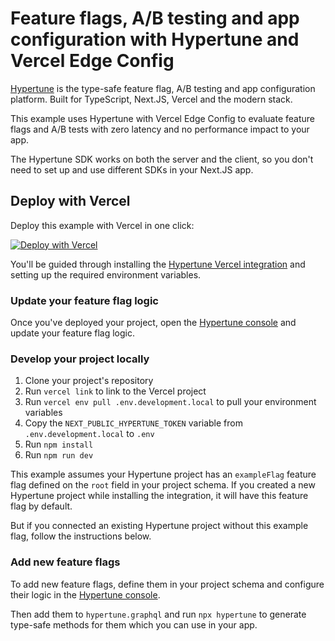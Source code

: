 # Feature flags, A/B testing and app configuration with Hypertune and Vercel Edge Config

[Hypertune](https://www.hypertune.com/) is the type-safe feature flag, A/B testing and app configuration platform. Built for TypeScript, Next.JS, Vercel and the modern stack.

This example uses Hypertune with Vercel Edge Config to evaluate feature flags and A/B tests with zero latency and no performance impact to your app.

The Hypertune SDK works on both the server and the client, so you don't need to set up and use different SDKs in your Next.JS app.

## Deploy with Vercel

Deploy this example with Vercel in one click:

[![Deploy with Vercel](https://vercel.com/button)](https://vercel.com/new/clone?repository-url=https%3A%2F%2Fgithub.com%2Fhypertunehq%2Fhypertune-vercel-edge-config&env=NEXT_PUBLIC_HYPERTUNE_TOKEN,EDGE_CONFIG,EDGE_CONFIG_HYPERTUNE_ITEM_KEY&envDescription=Environment%20variables%20needed%20to%20use%20Hypertune%20with%20Vercel%20Edge%20Config&envLink=https%3A%2F%2Fdocs.hypertune.com%2Fgetting-started%2Fvercel-quickstart&project-name=hypertune-vercel-edge-config&repository-name=hypertune-vercel-edge-config&demo-title=Hypertune%20with%20Vercel%20Edge%20Config&demo-description=Use%20Hypertune%20with%20Vercel%20Edge%20Config&demo-url=https%3A%2F%2Fhypertune-vercel-edge-config.vercel.app%2F&demo-image=https%3A%2F%2Fhypertune-vercel-edge-config.vercel.app%2Fhypertune-vercel-edge-config.png&integration-ids=oac_naLXREDG2o9KihTGYBVz9fVl)

You'll be guided through installing the [Hypertune Vercel integration](https://vercel.com/integrations/hypertune) and setting up the required environment variables.

### Update your feature flag logic

Once you've deployed your project, open the [Hypertune console](https://app.hypertune.com/) and update your feature flag logic.

### Develop your project locally

1. Clone your project's repository
2. Run `vercel link` to link to the Vercel project
3. Run `vercel env pull .env.development.local` to pull your environment variables
4. Copy the `NEXT_PUBLIC_HYPERTUNE_TOKEN` variable from `.env.development.local` to `.env`
5. Run `npm install`
6. Run `npm run dev`

This example assumes your Hypertune project has an `exampleFlag` feature flag defined on the `root` field in your project schema. If you created a new Hypertune project while installing the integration, it will have this feature flag by default.

But if you connected an existing Hypertune project without this example flag, follow the instructions below.

### Add new feature flags

To add new feature flags, define them in your project schema and configure their logic in the [Hypertune console](https://app.hypertune.com/).

Then add them to `hypertune.graphql` and run `npx hypertune` to generate type-safe methods for them which you can use in your app.
